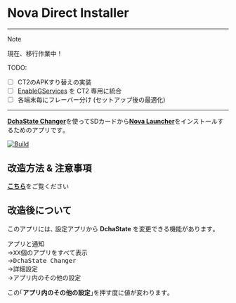 # Nova Direct Installer

---

> [!NOTE]
> 現在、移行作業中！

TODO:

- [ ] CT2のAPKすり替えの実装
- [ ] [EnableGServices](https://github.com/Kobold831/EnableGServices) を CT2 専用に統合
- [ ] 各端末毎にフレーバー分け (セットアップ後の最適化)

---

[**DchaState Changer**](https://github.com/SmileTabLabo/DchaStateChanger)を使ってSDカードから[**Nova Launcher**](https://novalauncher.com)をインストールするためのアプリです｡

[![Build](https://github.com/s1204IT/NovaDirectInstaller/actions/workflows/build.yml/badge.svg?branch=main&event=push)](https://github.com/s1204IT/NovaDirectInstaller/actions/workflows/build.yml)

## 改造方法 & 注意事項

[**こちら**](HowTo.md)をご覧ください

## 改造後について
このアプリには､ 設定アプリから **DchaState** を変更できる機能があります｡  

<kbd>アプリと通知</kbd>  
→<kbd>XX個のアプリをすべて表示</kbd>  
→<kbd>DchaState Changer</kbd>  
→<kbd>詳細設定</kbd>  
→<kbd>アプリ内のその他の設定</kbd>

この｢<kbd><b>アプリ内のその他の設定</b></kbd>｣を押す度に値が変わります｡
